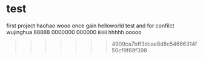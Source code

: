 # test
first project
haohao
wooo
once gain
helloworld
test and for confilct
wujinghua
88888
0000000
000000
iiiiiii
hhhhh
ooooo
>>>>>>> 4909ca7bff3dcae8d8c54666314f50cf9f69f398
